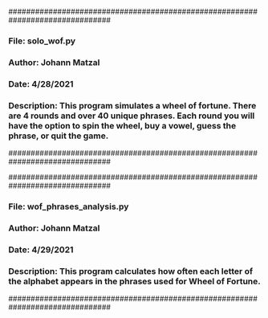 ###############################################################################
### File: solo_wof.py
### Author: Johann Matzal
### Date: 4/28/2021
### Description: This program simulates a wheel of fortune. There are 4 rounds and over 40 unique phrases. Each round you will have the option to spin the wheel, buy a vowel, guess the phrase, or quit the game.
###############################################################################

###############################################################################
### File: wof_phrases_analysis.py
### Author: Johann Matzal
### Date: 4/29/2021
### Description: This program calculates how often each letter of the alphabet appears in the phrases used for Wheel of Fortune.
###############################################################################
